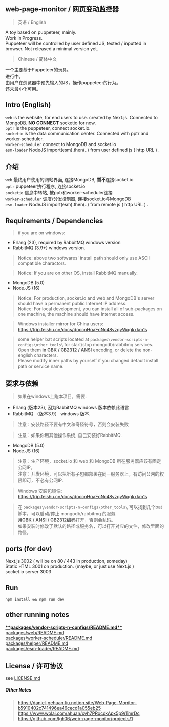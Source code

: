 ## web-page-monitor / 网页变动监控器  
> 英语 / English  

A toy based on puppeteer, mainly.  
Work in Progress.  
Puppeteer will be controlled by user defined JS, texted / inputted in browser.
Not released a minimal version yet.  
> Chinese / 简体中文 

一个主要基于Puppeteer的玩具。  
进行中。  
由用户在浏览器中预先输入的JS，操作puppeteer的行为。  
还未最小化可用。  

## Intro (English)  
`web` is the website, for end users to use. created by Next.js. Connected to MongoDB. **NO CONNECT** socketio for now.  
`pptr` is the puppeteer, connect socket.io.  
`socketio` is the data communication center. Connected with pptr and worker-scheduler.  
`worker-scheduler` connect to MongoDB and socket.io   
`esm-loader` NodeJS import(esm).then(..) from user defined js ( http URL ) .  


## 介绍  
`web` 最终用户使用的网站界面, 连接MongoDB, **暂不**连接socket.io  
`pptr` puppeteer执行程序, 连接socket.io  
`socketio` 信息中转站, 被pptr和worker-scheduler连接  
`worker-scheduler` 调度/分发控制器, 连接socket.io与MongoDB  
`esm-loader` NodeJS import(esm).then(..) from remote js ( http URL ) .  

## Requirements / Dependencies
> if you are on windows:  

- Erlang (23), required by RabbitMQ windows version  
- RabbitMQ (3.9+) windows version.  
> Notice: above two softwares' install path should only use ASCII compatible charactors.  

> Notice: If you are on other OS, install RabbitMQ manually.  

- MongoDB (5.0)  
- Node.JS (16)  
> Notice: For production, socket.io and web and MongoDB's server should have a permanent public Internet IP address.  
> Notice: For local development, you can install all of sub-packages on one machine, the machine should have Internet access.  

> Windows installer mirror for China users:  
> https://trip.feishu.cn/docs/doccnHqaEoNo48vzqyWqgkxkm1s  

> some helper bat scripts located at `packages\vendor-scripts-n-configs\other_tools\` for start/stop mongodb/rabbitmq services.  
Open them **in GBK / GB2312 / ANSI** encoding, or delete the non-english characters.  
Please modify inner paths by yourself if you changed default install path or service name.  

## 要求与依赖  
> 如果在windows上跑本项目，需要:  

- Erlang (版本23), 因为RabbitMQ windows 版本依赖此语言  
- RabbitMQ （版本3.9） windows 版本.  
> 注意：安装路径不要有中文和奇怪符号，否则会安装失败  

> 注意：如果你用其他操作系统, 自己安装好RabbitMQ.  

- MongoDB (5.0)  
- Node.JS (16)  
> 注意：生产环境，socket.io 和 web 和 MongoDB 所在服务器应该有固定公网IP。  
> 注意：开发环境，可以把所有子包都部署在同一服务器上，有访问公网的权限即可，不必有公网IP.  

> Windows 安装包镜像:  
> https://trip.feishu.cn/docs/doccnHqaEoNo48vzqyWqgkxkm1s  

> 在 `packages\vendor-scripts-n-configs\other_tools\` 可以找到几个bat脚本，可以启动/停止 mongodb/rabbitmq 的服务.  
**用GBK / ANSI / GB2312编码**打开，否则会乱码。  
如果安装时修改了默认的路径或服务名，可以打开对应的文件，修改里面的路径。  


## ports (for dev)
Next.js 3002 ( will be on 80 / 443 in production, someday)  
Static HTML 3001 on production. (maybe, or just use Next.js )  
socket.io server 3003  

## Run  
```
npm install && npm run dev

```  

## other running notes  
[**\*\*packages/vendor-scripts-n-configs/README.md\*\***](packages/vendor-scripts-n-configs/README.md)  
[packages/web/README.md](packages/web/README.md)  
[packages/worker-scheduler/README.md](packages/worker-scheduler/README.md)  
[packages/helper/README.md](packages/helper/README.md)  
[packages/esm-loader/README.md](packages/esm-loader/README.md)

## License / 许可协议  
see [LICENSE.md](./LICENSE.md)  

##### Other Notes  
> https://daniel-gehuan-liu.notion.site/Web-Page-Monitor-b5910402c741496ea46cecd1a055eb25  
> https://www.wolai.com/ahuan/xvh7PRocdkApx5p9rTmrDc  
> https://github.com/lgh06/web-page-monitor/projects/1  
